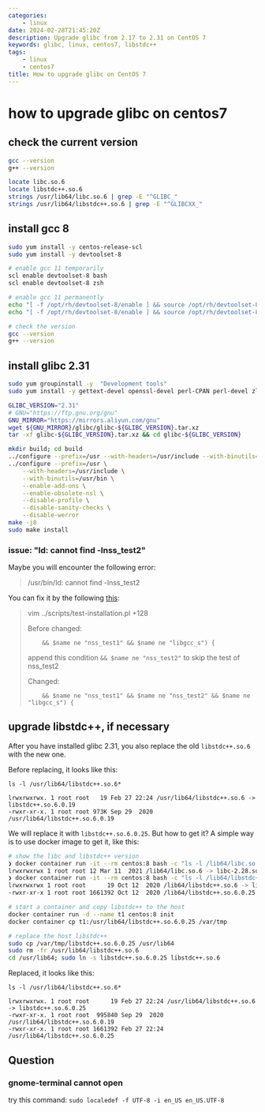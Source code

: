 ```yaml
---
categories:
    - linux
date: 2024-02-28T21:45:20Z
description: Upgrade glibc from 2.17 to 2.31 on CentOS 7
keywords: glibc, linux, centos7, libstdc++
tags:
    - linux
    - centos7
title: How to upgrade glibc on CentOS 7
---
```




# how to upgrade glibc on centos7

## check the current version

```bash
gcc --version
g++ --version

locate libc.so.6
locate libstdc++.so.6
strings /usr/lib64/libc.so.6 | grep -E "^GLIBC_"
strings /usr/lib64/libstdc++.so.6 | grep -E "^GLIBCXX_"
```

## install gcc 8

```bash
sudo yum install -y centos-release-scl
sudo yum install -y devtoolset-8

# enable gcc 11 temporarily
scl enable devtoolset-8 bash
scl enable devtoolset-8 zsh

# enable gcc 11 permanently
echo "[ -f /opt/rh/devtoolset-8/enable ] && source /opt/rh/devtoolset-8/enable" >> ~/.bashrc
echo "[ -f /opt/rh/devtoolset-8/enable ] && source /opt/rh/devtoolset-8/enable" >> ~/.zshrc

# check the version
gcc --version
g++ --version
```

## install glibc 2.31

```bash
sudo yum groupinstall -y  "Development tools"
sudo yum install -y gettext-devel openssl-devel perl-CPAN perl-devel zlib-devel ncurses-devel nss-devel

GLIBC_VERSION="2.31"
# GNU="https://ftp.gnu.org/gnu"
GNU_MIRROR="https://mirrors.aliyun.com/gnu"
wget ${GNU_MIRROR}/glibc/glibc-${GLIBC_VERSION}.tar.xz
tar -xf glibc-${GLIBC_VERSION}.tar.xz && cd glibc-${GLIBC_VERSION}

mkdir build; cd build
../configure --prefix=/usr --with-headers=/usr/include --with-binutils=/usr/bin --disable-profile --enable-add-ons
../configure --prefix=/usr \
    --with-headers=/usr/include \
    --with-binutils=/usr/bin \
    --enable-add-ons \
    --enable-obsolete-nsl \
    --disable-profile \
    --disable-sanity-checks \
    --disable-werror
make -j8
sudo make install
```

### issue: "ld: cannot find -lnss_test2"

Maybe you will encounter the following error:

> /usr/bin/ld: cannot find -lnss_test2

You can fix it by the following [this](https://garlicspace.com/2020/07/18/centos7-%E5%8D%87%E7%BA%A7-glibc-gcc/#make_install):

> vim ../scripts/test-installation.pl +128
>
> Before changed:
>
>         && $name ne "nss_test1" && $name ne "libgcc_s") {
>
> append this condition `&& $name ne "nss_test2"` to skip the test of nss_test2
>
> Changed:
>
>         && $name ne "nss_test1" && $name ne "nss_test2" && $name ne "libgcc_s") {
>

## upgrade libstdc++, if necessary

After you have installed glibc 2.31, you also replace the old `libstdc++.so.6` with the new one.

Before replacing, it looks like this:

`ls -l /usr/lib64/libstdc++.so.6*`

```log
lrwxrwxrwx. 1 root root   19 Feb 27 22:24 /usr/lib64/libstdc++.so.6 -> libstdc++.so.6.0.19
-rwxr-xr-x. 1 root root 973K Sep 29  2020 /usr/lib64/libstdc++.so.6.0.19
```

We will replace it with `libstdc++.so.6.0.25`.
But how to get it? A simple way is to use docker image to get it, like this:

```bash
# show the libc and libstdc++ version
❯ docker container run -it --rm centos:8 bash -c "ls -l /lib64/libc.so.6*"
lrwxrwxrwx 1 root root 12 Mar 11  2021 /lib64/libc.so.6 -> libc-2.28.so
❯ docker container run -it --rm centos:8 bash -c "ls -l /lib64/libstdc++.so.6*"
lrwxrwxrwx 1 root root      19 Oct 12  2020 /lib64/libstdc++.so.6 -> libstdc++.so.6.0.25
-rwxr-xr-x 1 root root 1661392 Oct 12  2020 /lib64/libstdc++.so.6.0.25

# start a container and copy libstdc++ to the host
docker container run -d --name t1 centos:8 init
docker container cp t1:/usr/lib64/libstdc++.so.6.0.25 /var/tmp

# replace the host libstdc++
sudo cp /var/tmp/libstdc++.so.6.0.25 /usr/lib64
sudo rm -fr /usr/lib64/libstdc++.so.6
cd /usr/lib64; sudo ln -s libstdc++.so.6.0.25 libstdc++.so.6
```

Replaced, it looks like this:

`ls -l /usr/lib64/libstdc++.so.6*`

```log
lrwxrwxrwx. 1 root root      19 Feb 27 22:24 /usr/lib64/libstdc++.so.6 -> libstdc++.so.6.0.25
-rwxr-xr-x. 1 root root  995840 Sep 29  2020 /usr/lib64/libstdc++.so.6.0.19
-rwxr-xr-x. 1 root root 1661392 Feb 27 22:24 /usr/lib64/libstdc++.so.6.0.25
```

## Question

### gnome-terminal cannot open

try this command: `sudo localedef -f UTF-8 -i en_US en_US.UTF-8`
